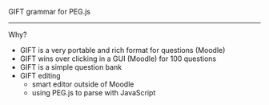 GIFT grammar for PEG.js

---

Why?

- GIFT is a very portable and rich format for questions (Moodle) 
- GIFT wins over clicking in a GUI (Moodle) for 100 questions
- GIFT is a simple question bank
- GIFT editing
  - smart editor outside of Moodle
  - using PEG.js to parse with JavaScript